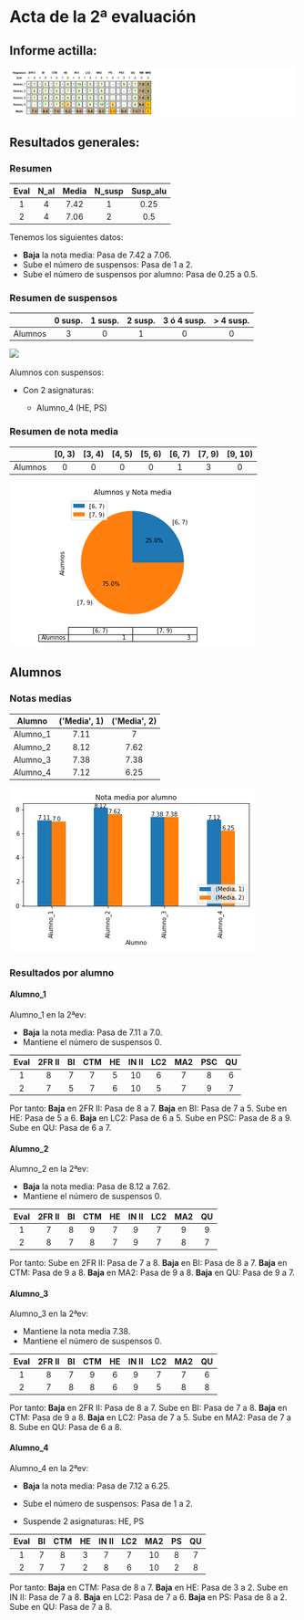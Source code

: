 # Acta de la 2ª evaluación 

## Informe actilla: 
 ![](actilla.png) 

## Resultados generales: 


### Resumen 

  |   Eval |   N_al |   Media |   N_susp |   Susp_alu |
|:------:|:------:|:-------:|:--------:|:----------:|
|      1 |      4 |    7.42 |        1 |       0.25 |
|      2 |      4 |    7.06 |        2 |       0.5  |  
Tenemos los siguientes datos: 
 
 * **Baja** la nota media: Pasa de 7.42 a 7.06. 
 * Sube el número de suspensos: Pasa de 1 a 2. 
 * Sube el número de suspensos por alumno: Pasa de 0.25 a 0.5.  
 

### Resumen de suspensos 

 
 |         |   0 susp. |   1 susp. |   2 susp. |   3 ó 4 susp. |   > 4 susp. |
|:-------:|:---------:|:---------:|:---------:|:-------------:|:-----------:|
| Alumnos |         3 |         0 |         1 |             0 |           0 | 

 
 ![](g0.png=10x10) 
 
 
 Alumnos con suspensos: 

* Con 2 asignaturas: 

    - Alumno_4 (HE, PS) 
 


### Resumen de nota media 

 |         |   [0, 3) |   [3, 4) |   [4, 5) |   [5, 6) |   [6, 7) |   [7, 9) |   [9, 10) |
|:-------:|:--------:|:--------:|:--------:|:--------:|:--------:|:--------:|:---------:|
| Alumnos |        0 |        0 |        0 |        0 |        1 |        3 |         0 | 


 ![](g1.png) 
 


## Alumnos 



### Notas medias 

 | Alumno   |   ('Media', 1) |   ('Media', 2) |
|:--------:|:--------------:|:--------------:|
| Alumno_1 |           7.11 |           7    |
| Alumno_2 |           8.12 |           7.62 |
| Alumno_3 |           7.38 |           7.38 |
| Alumno_4 |           7.12 |           6.25 | 

 ![](g2.png) 
 


### Resultados por alumno 


#### Alumno_1 

  Alumno_1 en la 2ªev: 
 
 * **Baja** la nota media: Pasa de 7.11 a 7.0. 
 * Mantiene el número de suspensos 0.  
  

|   Eval |   2FR II |   BI |   CTM |   HE |   IN II |   LC2 |   MA2 |   PSC |   QU |
|:------:|:--------:|:----:|:-----:|:----:|:-------:|:-----:|:-----:|:-----:|:----:|
|      1 |        8 |    7 |     7 |    5 |      10 |     6 |     7 |     8 |    6 |
|      2 |        7 |    5 |     7 |    6 |      10 |     5 |     7 |     9 |    7 |


Por tanto: **Baja** en 2FR II: Pasa de 8 a 7. **Baja** en BI: Pasa de 7 a 5. Sube en HE: Pasa de 5 a 6. **Baja** en LC2: Pasa de 6 a 5. Sube en PSC: Pasa de 8 a 9. Sube en QU: Pasa de 6 a 7.  
 

#### Alumno_2 

  Alumno_2 en la 2ªev: 
 
 * **Baja** la nota media: Pasa de 8.12 a 7.62. 
 * Mantiene el número de suspensos 0.  
  

|   Eval |   2FR II |   BI |   CTM |   HE |   IN II |   LC2 |   MA2 |   QU |
|:------:|:--------:|:----:|:-----:|:----:|:-------:|:-----:|:-----:|:----:|
|      1 |        7 |    8 |     9 |    7 |       9 |     7 |     9 |    9 |
|      2 |        8 |    7 |     8 |    7 |       9 |     7 |     8 |    7 |


Por tanto: Sube en 2FR II: Pasa de 7 a 8. **Baja** en BI: Pasa de 8 a 7. **Baja** en CTM: Pasa de 9 a 8. **Baja** en MA2: Pasa de 9 a 8. **Baja** en QU: Pasa de 9 a 7.  
 

#### Alumno_3 

  Alumno_3 en la 2ªev: 
 
 * Mantiene la nota media 7.38. 
 * Mantiene el número de suspensos 0.  
  

|   Eval |   2FR II |   BI |   CTM |   HE |   IN II |   LC2 |   MA2 |   QU |
|:------:|:--------:|:----:|:-----:|:----:|:-------:|:-----:|:-----:|:----:|
|      1 |        8 |    7 |     9 |    6 |       9 |     7 |     7 |    6 |
|      2 |        7 |    8 |     8 |    6 |       9 |     5 |     8 |    8 |


Por tanto: **Baja** en 2FR II: Pasa de 8 a 7. Sube en BI: Pasa de 7 a 8. **Baja** en CTM: Pasa de 9 a 8. **Baja** en LC2: Pasa de 7 a 5. Sube en MA2: Pasa de 7 a 8. Sube en QU: Pasa de 6 a 8.  
 

#### Alumno_4 

  Alumno_4 en la 2ªev: 
 
 * **Baja** la nota media: Pasa de 7.12 a 6.25. 
 * Sube el número de suspensos: Pasa de 1 a 2.  
  


* Suspende 2 asignaturas: HE, PS 

|   Eval |   BI |   CTM |   HE |   IN II |   LC2 |   MA2 |   PS |   QU |
|:------:|:----:|:-----:|:----:|:-------:|:-----:|:-----:|:----:|:----:|
|      1 |    7 |     8 |    3 |       7 |     7 |    10 |    8 |    7 |
|      2 |    7 |     7 |    2 |       8 |     6 |    10 |    2 |    8 |


Por tanto: **Baja** en CTM: Pasa de 8 a 7. **Baja** en HE: Pasa de 3 a 2. Sube en IN II: Pasa de 7 a 8. **Baja** en LC2: Pasa de 7 a 6. **Baja** en PS: Pasa de 8 a 2. Sube en QU: Pasa de 7 a 8.  
 